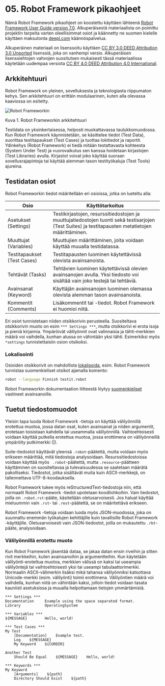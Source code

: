 # 05. Robot Framework pikaohjeet

Nämä Robot Framework pikaohjeet on koostettu käyttäen lähteenä 
[Robot Framework User Guide version 7.0](https://robotframework.org/robotframework/latest/RobotFrameworkUserGuide.html#introduction). Alkuperäisestä materiaalista on poimittu
projektin tarpeita varten oleellisimmat osiot ja käännetty ne suomen kielelle käyttäen maksutonta [deepl.com](https://www.deepl.com/) käännöspalvelua.

Alkuperäinen materiaali on lisenssoitu käyttäen [CC BY 3.0 DEED Attribution 3.0 Unported](https://creativecommons.org/licenses/by/3.0/deed.fi) lisenssiä, joka on vanhempi versio.
Alkuperäisen lisenssiehtojen vahvojen suositutsen mukaisesti tässä materiaalissa käytetään uudempaa versiota [CC BY 4.0 DEED
Attribution 4.0 International](https://creativecommons.org/licenses/by/4.0/deed.fi).

## Arkkitehtuuri

Robot Framework on yleinen, sovelluksesta ja teknologiasta riippumaton kehys. Sen arkkitehtuuri on erittäin modulaarinen, kuten alla olevassa kaaviossa on esitetty.

![Robot Frameworkin](https://robotframework.org/robotframework/latest/images/architecture.png)

Kuva 1. Robot Frameworkin arkkitehtuuri

Testidata on yksinkertaisessa, helposti muokattavassa taulukkomuodossa. Kun Robot Framework käynnistetään, se käsittelee tiedot (Test Data), 
suorittaa testitapaukset (Test Cases) ja tuottaa lokitiedot ja raportit. Ydinkehys (Robot Framework) ei tiedä mitään testattavasta kohteesta (System Under Test) ja 
vuorovaikutus sen kanssa hoidetaan kirjastojen (Test Libraries) avulla. Kirjastot voivat joko käyttää suoraan sovellusrajapintoja tai 
käyttää alemman tason testityökaluja (Test Tools) ajureina.

## Testidatan osiot
Robot Frameworkin tiedot määritellään eri osioissa, jotka on lueteltu alla:

| Osio | Käyttötarkoitus |
| ---- | --------------- |
| Asetukset (Settings) | Testikirjastojen, resurssitiedostojen ja muuttujatiedostojen tuonti sekä testisarjojen (Test Suites) ja testitapausten metatietojen määrittäminen. |
| Muuttujat (Variables)| Muuttujien määrittäminen, joita voidaan käyttää muualla testidatassa. |
| Testitapaukset (Test Cases) | Testitapausten luominen käytettävissä olevista avainsanoista. |
| Tehtävät (Tasks) | Tehtävien luominen käytettävissä olevien avainsanojen avulla. Yksi tiedosto voi sisältää vain joko testejä tai tehtäviä. |
| Avainsanat (Keyword) | Käyttäjän avainsanojen luominen olemassa olevista alemman tason avainsanoista. |
| Kommentit (Comments) | Lisäkommentit tai -tiedot. Robot Framework ei huomioi niitä. |

Eri osiot tunnistetaan niiden otsikkorivin perusteella. Suositeltava otsikkorivin muoto on esim `*** Settings ***`, mutta otsikkorivi ei erota isoja ja pieniä kirjaimia. Ympäröivät välilyönnit ovat valinnaisia ja tähti-merkkien määrä voi vaihdella, kunhan alussa on vähintään yksi tähti. Esimerkiksi myös `*settings` tunnistettaisiin osion otsikoksi.

### Lokalisointi

Osioiden otsikkorivit on mahdollista [lokalisoida](https://robotframework.org/robotframework/latest/RobotFrameworkUserGuide.html#localization), esim. Robot Framework tunnistaa suomenkieliset otsikot ajamalla komento:

```bash
robot --language Finnish testit.robot
```
Robot Frameworkin dokumentaation liitteestä löytyy [suomenkieliset](https://robotframework.org/robotframework/latest/RobotFrameworkUserGuide.html#finnish-fi) vastineet avainsanoille.

## Tuetut tiedostomuodot

Yleisin tapa luoda Robot Framework -tietoja on käyttää välilyönnillä erotettua muotoa, jossa datan osat, kuten avainsanat ja niiden argumentit, erotetaan toisistaan kahdella tai useammalla välilyönnillä. Vaihtoehtoisesti voidaan käyttää putkella erotettua muotoa, jossa erottimena on välilyönneillä ympäröity putkimerkki (|).

Suite-tiedostot käyttävät yleensä `.robot`-päätettä, mutta voidaan myös erikseen määrittää, mitä tiedostoja analysoidaan. Resurssitiedostoissa voidaan käyttää myös ` .robot`-päätettä, mutta `.resource`-päätteen käyttäminen on suositeltavaa ja tulevaisuudessa se saatetaan määrätä pakolliseksi. Tiedostot, jotka sisältävät muita kuin ASCII-merkkejä, on tallennettava UTF-8-koodauksella.

Robot Framework tukee myös reStructuredText-tiedostoja niin, että normaalit Robot Framework -tiedot upotetaan koodilohkoihin. Vain tiedostot, joilla on `.robot.rst`-pääte, käsitellään oletusarvoisesti. Jos haluat käyttää mieluummin vain `.rst`- tai `.rest`-päätettä, se on määritettävä erikseen.

Robot Framework -tietoja voidaan luoda myös JSON-muodossa, joka on suunnattu enemmän työkalujen kehittäjille kuin tavallisille Robot Framework -käyttäjille. Oletusarvoisesti vain JSON-tiedostot, joilla on mukautettu `.rbt`-pääte, analysoidaan.


### Välilyönnillä erotettu muoto
Kun Robot Framework jäsentää dataa, se jakaa datan ensin riveihin ja sitten rivit merkkeihin, kuten avainsanoihin ja argumentteihin. Kun käytetään välilyönti-erotettua muotoa, merkkien välissä on kaksi tai useampia välilyöntejä tai vaihtoehtoisesti yksi tai useampi tabulaattorimerkki. Normaalin ASCII-välimerkin lisäksi mikä tahansa välilyönniksi katsottava Unicode-merkki (esim. välilyönti) toimii erottimena. Välilyöntien määrä voi vaihdella, kunhan niitä on vähintään kaksi, jolloin tiedot voidaan tasata kauniisti asetuksissa ja muualla helpottamaan tietojen ymmärtämistä.

```robotframework
*** Settings ***
Documentation     Example using the space separated format.
Library           OperatingSystem

*** Variables ***
${MESSAGE}        Hello, world!

*** Test Cases ***
My Test
    [Documentation]    Example test.
    Log    ${MESSAGE}
    My Keyword    ${CURDIR}

Another Test
    Should Be Equal    ${MESSAGE}    Hello, world!

*** Keywords ***
My Keyword
    [Arguments]    ${path}
    Directory Should Exist    ${path}
```
